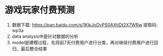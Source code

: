# 游戏玩家付费预测

1. 数据下载: 
https://pan.baidu.com/s/1KikJoDvPS0AXtiDt2X7WRw 提取码: wp3a
2. data analysis中是针对数据的分析
3. model是建模过程，先将前7天付费用户进行分类，再对继续付费用户进行回归，最后整合结果
